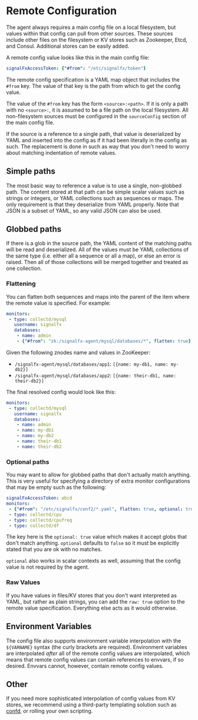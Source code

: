 # Remote Configuration

The agent always requires a main config file on a local filesystem, but values
within that config can pull from other sources.  These sources include other
files on the filesystem or KV stores such as Zookeeper, Etcd, and Consul.
Additional stores can be easily added.

A remote config value looks like this in the main config file:

```yaml
signalFxAccessToken: {"#from": "/etc/signalfx/token"}
```

The remote config specification is a YAML map object that includes the `#from`
key.  The value of that key is the path from which to get the config value.

The value of the `#from` key has the form `<source>:<path>`.  If it is only a
path with no `<source>:`, it is assumed to be a file path on the local
filesystem.  All non-filesystem sources must be configured in the
`sourceConfig` section of the main config file.

If the source is a reference to a single path, that value is deserialized by
YAML and inserted into the config as if it had been literally in the config as
such.  The replacement is done in such as way that you don't need to worry
about matching indentation of remote values.

## Simple paths

The most basic way to reference a value is to use a single, non-globbed path.
The content stored at that path can be simple scalar values such as strings or
integers, or YAML collections such as sequences or maps.  The only requirement
is that they deserialize from YAML properly.  Note that JSON is a subset of
YAML, so any valid JSON can also be used.

## Globbed paths

If there is a glob in the source path, the YAML content of the matching paths
will be read and deserialized.  All of the values must be YAML collections of
the same type (i.e. either all a sequence or all a map), or else an error is
raised.  Then all of those collections will be merged together and treated as
one collection.

### Flattening

You can flatten both sequences and maps into the parent of the item where the
remote value is specified.  For example:

```yaml
monitors:
 - type: collectd/mysql
   username: signalfx
   databases:
    - name: admin
    - {"#from": "zk:/signalfx-agent/mysql/databases/*", flatten: true}
```

Given the following znodes name and values in ZooKeeper:

 - `/signalfx-agent/mysql/databases/app1`: `[{name: my-db1, name: my-db2}]`
 - `/signalfx-agent/mysql/databases/app2`: `[{name: their-db1, name: their-db2}]`

The final resolved config would look like this:

```yaml
monitors:
 - type: collectd/mysql
   username: signalfx
   databases:
    - name: admin
    - name: my-db1
    - name: my-db2
    - name: their-db1
    - name: their-db2
```

### Optional paths
You may want to allow for globbed paths that don't actually match anything.
This is very useful for specifying a directory of extra monitor configurations
that may be empty such as the following:

```yaml
signalFxAccessToken: abcd
monitors:
 - {"#from": "/etc/signalfx/conf2/*.yaml", flatten: true, optional: true}
 - type: collectd/cpu
 - type: collectd/cpufreq
 - type: collectd/df
```

The key here is the `optional: true` value which makes it accept globs that
don't match anything.  `optional` defaults to `false` so it must be explicitly
stated that you are ok with no matches.

`optional` also works in scalar contexts as well, assuming that the config value
is not required by the agent.

### Raw Values
If you have values in files/KV stores that you don't want interpreted as YAML,
but rather as plain strings, you can add the `raw: true` option to the remote
value specification.  Everything else acts as it would otherwise.

## Environment Variables

The config file also supports environment variable interpolation with the
`${VARNAME}` syntax (the curly brackets are required).  Environment variables
are interpolated *after* all of the remote config values are interpolated,
which means that remote config values can contain references to envvars, if so
desired.  Envvars cannot, however, contain remote config values.

## Other

If you need more sophisticated interpolation of config values from KV stores,
we recommend using a third-party templating solution such as
[confd](https://github.com/kelseyhightower/confd/), or rolling your own
scripting.

